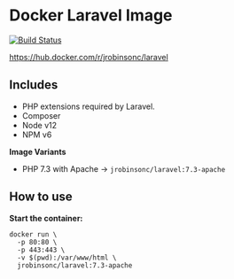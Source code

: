 # Docker Laravel Image

[![Build Status](https://travis-ci.org/jrobinsonc/docker-laravel-image.svg?branch=master)](https://travis-ci.org/jrobinsonc/docker-laravel-image)

<https://hub.docker.com/r/jrobinsonc/laravel>

## Includes

* PHP extensions required by Laravel.
* Composer
* Node v12
* NPM v6

**Image Variants**

* PHP 7.3 with Apache → `jrobinsonc/laravel:7.3-apache`

## How to use

**Start the container:**

```shell
docker run \
  -p 80:80 \
  -p 443:443 \
  -v $(pwd):/var/www/html \
  jrobinsonc/laravel:7.3-apache
```